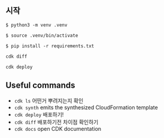## 시작

```
$ python3 -m venv .venv
```

```
$ source .venv/bin/activate
```

```
$ pip install -r requirements.txt
```

```
cdk diff
```

```
cdk deploy
```

## Useful commands

 * `cdk ls`          어떤거 뿌려지는지 확인
 * `cdk synth`       emits the synthesized CloudFormation template
 * `cdk deploy`      배포하기!
 * `cdk diff`        배포하기전 차이점 확인하기
 * `cdk docs`        open CDK documentation
